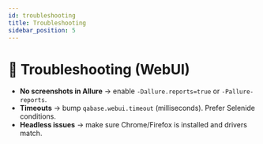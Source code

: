 ```yaml
---
id: troubleshooting
title: Troubleshooting
sidebar_position: 5
---
```


# 🧯 Troubleshooting (WebUI)

- **No screenshots in Allure** → enable `-Dallure.reports=true` or `-Pallure-reports`.
- **Timeouts** → bump `qabase.webui.timeout` (milliseconds). Prefer Selenide conditions.
- **Headless issues** → make sure Chrome/Firefox is installed and drivers match.
